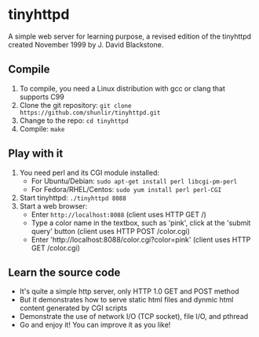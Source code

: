 tinyhttpd
===
A simple web server for learning purpose, a revised edition of the tinyhttpd created November 1999 by J. David Blackstone.

Compile
---
1. To compile, you need a Linux distribution with gcc or clang that supports C99
2. Clone the git repository: `git clone https://github.com/shunlir/tinyhttpd.git`
3. Change to the repo: `cd tinyhttpd`
4. Compile: `make`

Play with it
---
1. You need perl and its CGI module installed:
    * For Ubuntu/Debian: `sudo apt-get install perl libcgi-pm-perl`
    * For Fedora/RHEL/Centos: `sudo yum install perl perl-CGI`
2. Start tinyhttpd: `./tinyhttpd 8088`
3. Start a web browser:
    * Enter `http://localhost:8088` (client uses HTTP GET /)
    * Type a color name in the textbox, such as 'pink', click at the 'submit query' button (client uses HTTP POST /color.cgi)
    * Enter 'http://localhost:8088/color.cgi?color=pink' (client uses HTTP GET /color.cgi)

Learn the source code
---
* It's quite a simple http server, only HTTP 1.0 GET and POST method
* But it demonstrates how to serve static html files and dynmic html content generated by CGI scripts
* Demonstrate the use of network I/O (TCP socket), file I/O, and pthread
* Go and enjoy it! You can improve it as you like!
